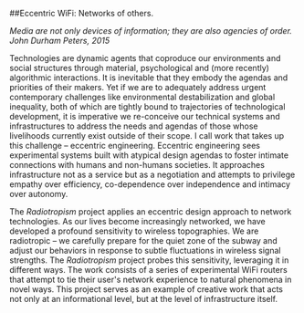 ##Eccentric WiFi: Networks of others.

_Media are not only devices of information; they are also agencies of order._  
_John Durham Peters, 2015_

 
Technologies are dynamic agents that coproduce our environments and social structures through material, psychological and (more recently) algorithmic interactions. It is inevitable that they embody the agendas and priorities of their makers. Yet if we are to adequately address urgent contemporary challenges like environmental destabilization and global inequality, both of which are tightly bound to trajectories of technological development, it is imperative we re-conceive our technical systems and infrastructures to address the needs and agendas of those whose livelihoods currently exist outside of their scope. I call work that takes up this challenge – eccentric engineering. Eccentric engineering sees experimental systems built with atypical design agendas to foster intimate connections with humans and non-humans societies. It approaches infrastructure not as a service but as a negotiation and attempts to privilege empathy over efficiency, co-dependence over independence and intimacy over autonomy. 

The _Radiotropism_ project applies an eccentric design approach to network technologies. As our lives become increasingly networked, we have developed a profound sensitivity to wireless topographies. We are radiotropic – we carefully prepare for the quiet zone of the subway and adjust our behaviors in response to subtle fluctuations in wireless signal strengths. The _Radiotropism_ project probes this sensitivity, leveraging it in different ways. The work consists of a series of experimental WiFi routers that attempt to tie their user's network experience to natural phenomena in novel ways. This project serves as an example of creative work that acts not only at an informational level, but at the level of infrastructure itself. 
